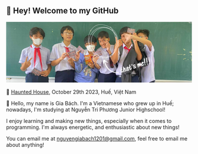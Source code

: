 ## 👋 Hey! Welcome to my GitHub

![image](./imgs/nguyengiabach1201-background.jpeg)

📸 [Haunted House](https://github.com/artium-team/NTP-Haunted-House), October 29th 2023, Huế, Việt Nam

👋 Hello, my name is Gia Bách. I'm a Vietnamese who grew up in Huế; nowadays, I'm studying at Nguyễn Tri Phương Junior Highschool! 

I enjoy learning and making new things, especially when it comes to programming. I'm always energetic, and enthusiastic about new things!

You can email me at [nguyengiabach1201@gmail.com](mailto:nguyengiabach1201@gmail.com), feel free to email me about anything!
